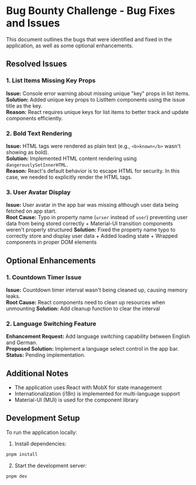 # Bug Bounty Challenge - Bug Fixes and Issues

This document outlines the bugs that were identified and fixed in the application, as well as some optional enhancements.

## Resolved Issues

### 1. List Items Missing Key Props
**Issue:** Console error warning about missing unique "key" props in list items.  
**Solution:** Added unique key props to ListItem components using the issue title as the key.  
**Reason:** React requires unique keys for list items to better track and update components efficiently.

### 2. Bold Text Rendering
**Issue:** HTML tags were rendered as plain text (e.g., `<b>known</b>` wasn't showing as bold).  
**Solution:** Implemented HTML content rendering using `dangerouslySetInnerHTML`.  
**Reason:** React's default behavior is to escape HTML for security. In this case, we needed to explicitly render the HTML tags.

### 3. User Avatar Display
**Issue:** User avatar in the app bar was missing although user data being fetched on app start.  
**Root Cause:** Typo in property name (`urser` instead of `user`) preventing user data from being stored correctly + Material-UI transition components weren't properly structured 
**Solution:** Fixed the property name typo to correctly store and display user data +  Added loading state + Wrapped components in proper DOM elements

## Optional Enhancements

### 1. Countdown Timer Issue
**Issue:** Countdown timer interval wasn't being cleaned up, causing memory leaks.  
**Root Cause:** React components need to clean up resources when unmounting
**Solution:** Add cleanup function to clear the interval

### 2. Language Switching Feature
**Enhancement Request:** Add language switching capability between English and German.  
**Proposed Solution:** Implement a language select control in the app bar.  
**Status:** Pending implementation.

## Additional Notes

- The application uses React with MobX for state management
- Internationalization (i18n) is implemented for multi-language support
- Material-UI (MUI) is used for the component library

## Development Setup

To run the application locally:

1. Install dependencies:
```bash
pnpm install
```

2. Start the development server:
```bash
pnpm dev
```

